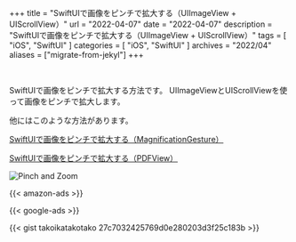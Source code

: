 +++
title =  "SwiftUIで画像をピンチで拡大する（UIImageView + UIScrollView）"
url = "2022-04-07"
date = "2022-04-07"
description = "SwiftUIで画像をピンチで拡大する（UIImageView + UIScrollView）"
tags = [
  "iOS",
  "SwiftUI"
]
categories = [
  "iOS",
  "SwiftUI"
]
archives = "2022/04"
aliases = ["migrate-from-jekyl"]
+++

<br>

SwiftUIで画像をピンチで拡大する方法です。
UIImageViewとUIScrollViewを使って画像をピンチで拡大します。

他にはこのような方法があります。

[SwiftUIで画像をピンチで拡大する（MagnificationGesture）](/2022-04-05)

[SwiftUIで画像をピンチで拡大する（PDFView）](/2022-04-06)


![Pinch and Zoom](1.gif)

<!-- Amazon Ads -->
{{< amazon-ads >}}

<!-- Google Ads -->
{{< google-ads >}}

{{< gist takoikatakotako 27c7032425769d0e280203d3f25c183b >}}

